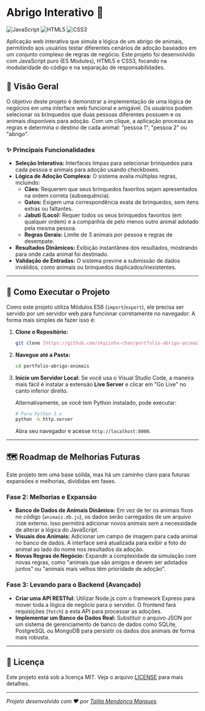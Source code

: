 # Abrigo Interativo 🐾

![JavaScript](https://img.shields.io/badge/JavaScript-ES6-yellow?style=for-the-badge&logo=javascript)
![HTML5](https://img.shields.io/badge/HTML5-E34F26?style=for-the-badge&logo=html5)
![CSS3](https://img.shields.io/badge/CSS3-1572B6?style=for-the-badge&logo=css3)

Aplicação web interativa que simula a lógica de um abrigo de animais, permitindo aos usuários testar diferentes cenários de adoção baseados em um conjunto complexo de regras de negócio. Este projeto foi desenvolvido com JavaScript puro (ES Modules), HTML5 e CSS3, focando na modularidade do código e na separação de responsabilidades.

## 🌟 Visão Geral

O objetivo deste projeto é demonstrar a implementação de uma lógica de negócios em uma interface web funcional e amigável. Os usuários podem selecionar os brinquedos que duas pessoas diferentes possuem e os animais disponíveis para adoção. Com um clique, a aplicação processa as regras e determina o destino de cada animal: "pessoa 1", "pessoa 2" ou "abrigo".

### ✨ Principais Funcionalidades

* **Seleção Interativa:** Interfaces limpas para selecionar brinquedos para cada pessoa e animais para adoção usando checkboxes.
* **Lógica de Adoção Complexa:** O sistema avalia múltiplas regras, incluindo:
    * **Cães:** Requerem que seus brinquedos favoritos sejam apresentados na ordem correta (subsequência).
    * **Gatos:** Exigem uma correspondência exata de brinquedos, sem itens extras ou faltantes.
    * **Jabuti (Loco):** Requer todos os seus brinquedos favoritos (em qualquer ordem) e a companhia de pelo menos outro animal adotado pela mesma pessoa.
    * **Regras Gerais:** Limite de 3 animais por pessoa e regras de desempate.
* **Resultados Dinâmicos:** Exibição instantânea dos resultados, mostrando para onde cada animal foi destinado.
* **Validação de Entradas:** O sistema previne a submissão de dados inválidos, como animais ou brinquedos duplicados/inexistentes.

---

## 🚀 Como Executar o Projeto

Como este projeto utiliza Módulos ES6 (`import`/`export`), ele precisa ser servido por um servidor web para funcionar corretamente no navegador. A forma mais simples de fazer isso é:

1.  **Clone o Repositório:**
    ```bash
    git clone [https://github.com/skyzinha-chan/portfolio-abrigo-animais.git](https://github.com/skyzinha-chan/portfolio-abrigo-animais.git)
    ```

2.  **Navegue até a Pasta:**
    ```bash
    cd portfolio-abrigo-animais
    ```

3.  **Inicie um Servidor Local:**
    Se você usa o Visual Studio Code, a maneira mais fácil é instalar a extensão **Live Server** e clicar em "Go Live" no canto inferior direito.

    Alternativamente, se você tem Python instalado, pode executar:
    ```bash
    # Para Python 3.x
    python -m http.server
    ```
    Abra seu navegador e acesse `http://localhost:8000`.

---

## 🗺️ Roadmap de Melhorias Futuras

Este projeto tem uma base sólida, mas há um caminho claro para futuras expansões e melhorias, divididas em fases.

### Fase 2: Melhorias e Expansão

* **Banco de Dados de Animais Dinâmico:** Em vez de ter os animais fixos no código (`animais.db.js`), os dados serão carregados de um arquivo `JSON` externo. Isso permitirá adicionar novos animais sem a necessidade de alterar a lógica do JavaScript.
* **Visuais dos Animais:** Adicionar um campo de imagem para cada animal no banco de dados. A interface será atualizada para exibir a foto do animal ao lado do nome nos resultados da adoção.
* **Novas Regras de Negócio:** Expandir a complexidade da simulação com novas regras, como "animais que são amigos e devem ser adotados juntos" ou "animais mais velhos têm prioridade de adoção".

### Fase 3: Levando para o Backend (Avançado)

* **Criar uma API RESTful:** Utilizar Node.js com o framework Express para mover toda a lógica de negócio para o servidor. O frontend fará requisições (`fetch`) a esta API para processar as adoções.
* **Implementar um Banco de Dados Real:** Substituir o arquivo JSON por um sistema de gerenciamento de banco de dados como SQLite, PostgreSQL ou MongoDB para persistir os dados dos animais de forma mais robusta.

---

## 📄 Licença

Este projeto está sob a licença MIT. Veja o arquivo [LICENSE](LICENSE) para mais detalhes.

---

_Projeto desenvolvido com ❤️ por [Talita Mendonça Marques](https://github.com/skyzinha-chan)._